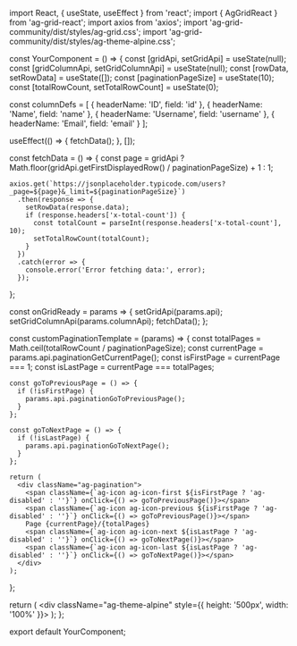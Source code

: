 import React, { useState, useEffect } from 'react';
import { AgGridReact } from 'ag-grid-react';
import axios from 'axios';
import 'ag-grid-community/dist/styles/ag-grid.css';
import 'ag-grid-community/dist/styles/ag-theme-alpine.css';

const YourComponent = () => {
  const [gridApi, setGridApi] = useState(null);
  const [gridColumnApi, setGridColumnApi] = useState(null);
  const [rowData, setRowData] = useState([]);
  const [paginationPageSize] = useState(10);
  const [totalRowCount, setTotalRowCount] = useState(0);

  const columnDefs = [
    { headerName: 'ID', field: 'id' },
    { headerName: 'Name', field: 'name' },
    { headerName: 'Username', field: 'username' },
    { headerName: 'Email', field: 'email' }
  ];

  useEffect(() => {
    fetchData();
  }, []);

  const fetchData = () => {
    const page = gridApi ? Math.floor(gridApi.getFirstDisplayedRow() / paginationPageSize) + 1 : 1;

    axios.get(`https://jsonplaceholder.typicode.com/users?_page=${page}&_limit=${paginationPageSize}`)
      .then(response => {
        setRowData(response.data);
        if (response.headers['x-total-count']) {
          const totalCount = parseInt(response.headers['x-total-count'], 10);
          setTotalRowCount(totalCount);
        }
      })
      .catch(error => {
        console.error('Error fetching data:', error);
      });
  };

  const onGridReady = params => {
    setGridApi(params.api);
    setGridColumnApi(params.columnApi);
    fetchData();
  };

  const customPaginationTemplate = (params) => {
    const totalPages = Math.ceil(totalRowCount / paginationPageSize);
    const currentPage = params.api.paginationGetCurrentPage();
    const isFirstPage = currentPage === 1;
    const isLastPage = currentPage === totalPages;

    const goToPreviousPage = () => {
      if (!isFirstPage) {
        params.api.paginationGoToPreviousPage();
      }
    };

    const goToNextPage = () => {
      if (!isLastPage) {
        params.api.paginationGoToNextPage();
      }
    };

    return (
      <div className="ag-pagination">
        <span className={`ag-icon ag-icon-first ${isFirstPage ? 'ag-disabled' : ''}`} onClick={() => goToPreviousPage()}></span>
        <span className={`ag-icon ag-icon-previous ${isFirstPage ? 'ag-disabled' : ''}`} onClick={() => goToPreviousPage()}></span>
        Page {currentPage}/{totalPages}
        <span className={`ag-icon ag-icon-next ${isLastPage ? 'ag-disabled' : ''}`} onClick={() => goToNextPage()}></span>
        <span className={`ag-icon ag-icon-last ${isLastPage ? 'ag-disabled' : ''}`} onClick={() => goToNextPage()}></span>
      </div>
    );
  };

  return (
    <div className="ag-theme-alpine" style={{ height: '500px', width: '100%' }}>
      <AgGridReact
        columnDefs={columnDefs}
        rowData={rowData}
        pagination={true}
        paginationPageSize={paginationPageSize}
        domLayout='autoHeight'
        onGridReady={onGridReady}
        onPaginationChanged={fetchData}
        paginationNumberTemplate={customPaginationTemplate}
      />
    </div>
  );
};

export default YourComponent;
